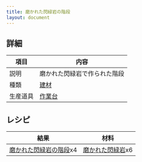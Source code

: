 ```yaml
---
title: 磨かれた閃緑岩の階段
layout: document
---
```

## 詳細

|項目|内容|
|---|---|
|説明|磨かれた閃緑岩で作られた階段|
|種類|[建材](建材)|
|生産道具|[作業台](作業台)|

## レシピ

|結果|材料|
|---|---|
|[磨かれた閃緑岩の階段](磨かれた閃緑岩の階段)x4|[磨かれた閃緑岩](磨かれた閃緑岩)x6|

